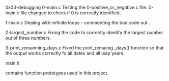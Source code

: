 0x03-debugging
0-main.c
Testing the 0-positive_or_negative.c file. 0-main.c file changed to check if 0 is correctly identified.

1-main.c
Dealing with inifinite loops - commenting the bad code out .

2-largest_number.c
Fixing the code to correctly identify the largest number out of three numbers.

3-print_remainning_days.c
Fixed the print_remainig _days() function so that the output works correctly fo all dates and all leap years.

main.h

contains function prototypes used in this project.
